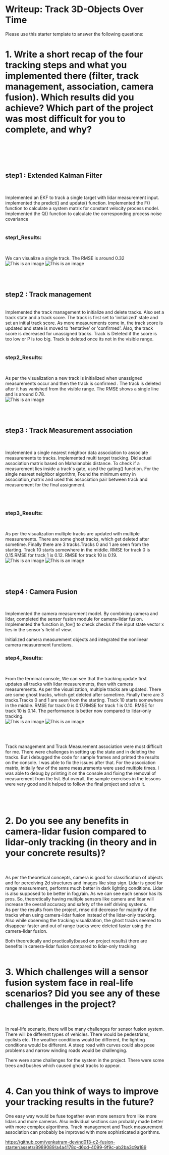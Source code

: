 # Writeup: Track 3D-Objects Over Time

Please use this starter template to answer the following questions:

# 1. Write a short recap of the four tracking steps and what you implemented there (filter, track management, association, camera fusion). Which results did you achieve? Which part of the project was most difficult for you to complete, and why?

<br>
<br>
<br>
<br>

## step1 : Extended Kalman Filter

<br>

Implemented an EKF to track a single target with lidar measurement input.
implemented the predict() and update() function.
Implemented the F() function to calculate a system matrix for constant velocity process model. Implemented the Q() function to calculate the corresponding process noise covariance
<br>
<br>

### step1_Results:

<br>

We can visualize a single track.
The RMSE is around 0.32
![This is an image](images/proj2_final_step1_track.png)
![This is an image](images/proj2_final_step1_rmse.png)

<br>
<br>

## step2 : Track management

<br>
Implemented the track management to initialize and delete tracks. Also set a track state and a track score.
The track is first set to 'initialized' state and set an initial track score. As more measurements come in, the track score is updated and state is moved to 'tentative' or 'confirmed'. 
Also, the track score is decreased for unassigned tracks. Track is Deleted if the score is too low or P is too big. Track is deleted once its not in the visible range.
<br>
<br>

### step2_Results:
<br>

As per the visualization a new track is initialized when unassigned measurements occur and then the track is confirmed . The track is deleted after it has vanished from the visible range. 
The RMSE shows a single line and is around 0.78.
<br>
![This is an image](images/proj2_final_step2_rmse.png)

<br>
<br>


## step3 : Track Measurement association

<br>

Implemented a single nearest neighbor data association to associate measurements to tracks. Implemented multi target tracking.
Did actual association matrix based on Mahalanobis distance.
To check if a measurement lies inside a track's gate, used the gating() function.
For the single nearest neighbor algorithm, Found the minimum entry in association_matrix and used this association pair between track and measurement for the final assignment.

<br>
<br>

### step3_Results:
<br>


As per the visualization multiple tracks are updated with multiple measurements. There are some ghost tracks, which get deleted after sometime.
Finally there are 3 tracks.Tracks 0 and 1 are seen from the starting. Track 10 starts somewhere in the middle.
RMSE for track 0 is 0.15.RMSE for track 1 is 0.12. RMSE for track 10 is 0.19.
<br>
![This is an image](images/proj2_final_step3_tracks.png)
![This is an image](images/proj2_final_step3_rmse.png)

<br>
<br>

## step4 : Camera Fusion

<br>

Implemented the camera measurement model.  By combining camera and lidar, completed the sensor fusion module for camera-lidar fusion.
Implemented the function in_fov() to check  checks if the input state vector x lies in the sensor's field of view.

 Initialized camera measurement objects  and integrated the nonlinear camera measurement functions.
 
 ### step4_Results:
<br>


From the terminal console, We can see that the tracking update first updates all tracks with lidar measurements, then with camera measurements. As per the  visualization, multiple tracks are updated. There are some ghost tracks, which get deleted after sometime.
Finally there are 3 tracks.Tracks 0 and 1 are seen from the starting. Track 10 starts somewhere in the middle.
RMSE for track 0 is 0.17.RMSE for track 1 is 0.10. RMSE for track 10 is 0.14.
The performance is better now compared to lidar-only tracking.
<br>
![This is an image](images/proj2_final_step4_tracks.png)
![This is an image](images/proj2_final_step4_rmse.png)

<br>
<br>

Track management and  Track Measurement association were most difficult for me. There were challenges in setting up the state and in deleting the tracks. But i debugged the code for sample frames and printed the results on the console. I was able to fix the issues after that. For the association matrix, initially few of the same measurements were used multiple times. I was able to debug by printing it on the console and fixing the removal of measurement from the list.
But overall, the sample exercises in the lessons were very good and it helped to follow the final project and solve it.
<br>
<br>
<br>
<br>
# 2. Do you see any benefits in camera-lidar fusion compared to lidar-only tracking (in theory and in your concrete results)? 
<br>
<br>
As per the theoretical concepts, camera is good for classification of objects and for perceiving 2d structures and images like stop sign. Lidar is good for range measurement, performs much better in dark lighting conditions. Lidar is also supposed to be better in fog,rain. As we can see each sensor has its pros.
So, theoretically having multiple sensors like camera and lidar will increase the overall accuracy and safety of the self driving systems.
<br>
As per the results from the project, rmse did decrease for majority of the tracks when using camera-lidar fusion instead of the lidar-only tracking. 
Also while observing the tracking visualization, the ghost tracks seemed to disappear faster and out of range tracks were deleted faster using the camera-lidar fusion.

Both theoretically and practically(based on project results) there are benefits in camera-lidar fusion compared to lidar-only tracking
<br>
<br>
# 3. Which challenges will a sensor fusion system face in real-life scenarios? Did you see any of these challenges in the project?
<br>
<br>
In real-life scenario, there will be many challenges for sensor fusion system. There will be different types of vehicles. There would be pedestrians, cyclists etc. The weather conditions would be different, the lighting conditions would be different. 
A steep road with curves could also pose problems and narrow winding roads would be challenging.

There were some challenges for the system in the project. There were some trees and bushes which caused ghost tracks to appear.
<br>
<br>

# 4. Can you think of ways to improve your tracking results in the future?

One easy way would be fuse together even more sensors from like more lidars and more cameras. Also individual sections can probably made better with more complex algorithms. Track management and Track measurement association can probably be improved with more sophisticated algorithms.



https://github.com/venkatram-dev/nd013-c2-fusion-starter/assets/8989089/a4a4178c-d6cd-4099-9f9c-ab2ba3c9a189

